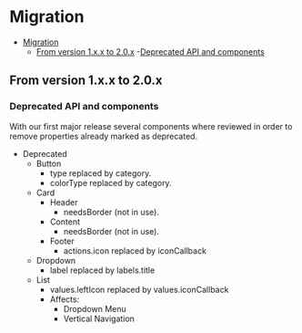 # Migration

- [Migration](#migration)
    - [From version 1.x.x to 2.0.x](#from-version-1xx-to-20x)
        -[Deprecated API and components](#deprecated-api-and-components)

## From version 1.x.x to 2.0.x

### Deprecated API and components

With our first major release several components where reviewed in order to remove properties already marked as deprecated.

- Deprecated
    - Button 
        - type replaced by category.
        - colorType replaced by category.
    - Card
        - Header
            - needsBorder (not in use).
        - Content
            - needsBorder (not in use).
        - Footer    
            - actions.icon replaced by iconCallback
    - Dropdown
        - label replaced by labels.title
    - List
        - values.leftIcon replaced by values.iconCallback
        - Affects:
            - Dropdown Menu
            - Vertical Navigation 
